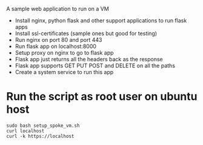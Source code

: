 A sample web application to run on a VM
* Install nginx, python flask and other support applications to run flask apps
* Install ssl-certificates (sample ones but good for testing)
* Run nginx on port 80 and port 443
* Run flask app on localhost:8000
* Setup proxy on nginx to go to flask app
* Flask app just returns all the headers back as the response
* Flask app supports GET PUT POST and DELETE on all the paths
* Create a system service to run this app

# Run the script as root user on ubuntu host
```
sudo bash setup_spoke_vm.sh
curl localhost
curl -k https://localhost
```
